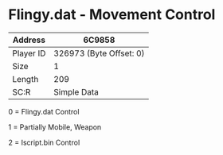 #  Flingy.dat - Movement Control
Address   | 6C9858
----------|-------------
Player ID | 326973 (Byte Offset: 0)
Size 	  | 1
Length 	  | 209
SC:R      | Simple Data

0 = Flingy.dat Control
1 = Partially Mobile, Weapon
2 = Iscript.bin Control
